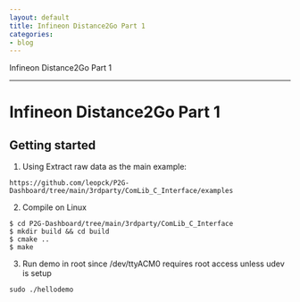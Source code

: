 ```yaml
---
layout: default
title: Infineon Distance2Go Part 1
categories:
- blog
---
```


Infineon Distance2Go Part 1

---
# Infineon Distance2Go Part 1

## Getting started

1. Using Extract raw data as the main example:
```
https://github.com/leopck/P2G-Dashboard/tree/main/3rdparty/ComLib_C_Interface/examples
```

2. Compile on Linux

```
$ cd P2G-Dashboard/tree/main/3rdparty/ComLib_C_Interface
$ mkdir build && cd build
$ cmake ..
$ make
```

3. Run demo in root since /dev/ttyACM0 requires root access unless udev is setup

```
sudo ./hellodemo
```
